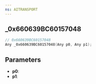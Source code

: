 ```yaml
---
ns: AITRANSPORT
---
```

## _0x660639BC60157048

```c
// 0x660639BC60157048
Any _0x660639BC60157048(Any p0, Any p1);
```

## Parameters
* **p0**:
* **p1**:
